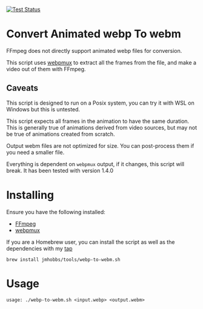 [![Test Status](https://github.com/jmhobbs/webp-to-webm.sh/actions/workflows/test.yaml/badge.svg?branch=main)](https://github.com/jmhobbs/webp-to-webm.sh/actions/workflows/test.yaml)

# Convert Animated webp To webm

FFmpeg does not directly support animated webp files for conversion.

This script uses [webpmux](https://developers.google.com/speed/webp/download) to extract all the frames from the file, and make a video out of them with FFmpeg.

## Caveats

This script is designed to run on a Posix system, you can try it with WSL on Windows but this is untested.

This script expects all frames in the animation to have the same duration. This is generally true of animations derived from video sources, but may not be true of animations created from scratch.

Output webm files are not optimized for size. You can post-process them if you need a smaller file.

Everything is dependent on `webpmux` output, if it changes, this script will break. It has been tested with version 1.4.0

# Installing

Ensure you have the following installed:

- [FFmpeg](https://ffmpeg.org/)
- [webpmux](https://developers.google.com/speed/webp/download)

If you are a Homebrew user, you can install the script as well as the dependencies with my [tap](https://github.com/jmhobbs/homebrew-tools)

```
brew install jmhobbs/tools/webp-to-webm.sh
```

# Usage

```
usage: ./webp-to-webm.sh <input.webp> <output.webm>
```

